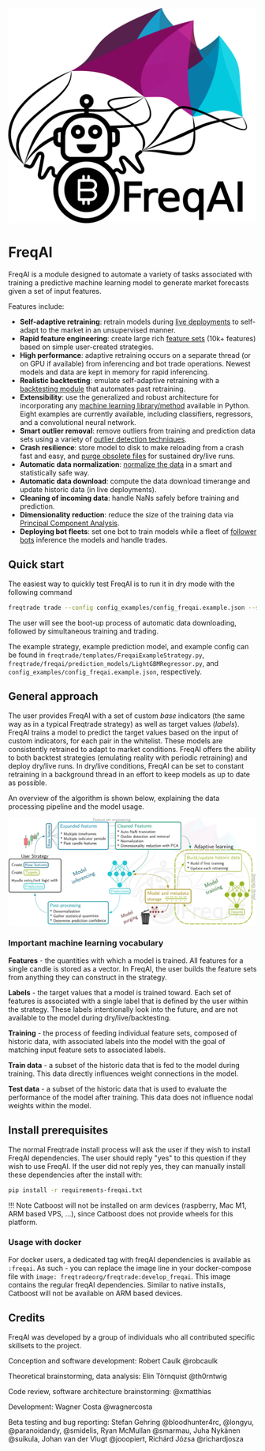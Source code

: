 ![freqai-logo](assets/freqai_doc_logo.svg)

# FreqAI

FreqAI is a module designed to automate a variety of tasks associated with training a predictive machine learning model to generate market forecasts given a set of input features.

Features include:

* **Self-adaptive retraining**: retrain models during [live deployments](freqai-running.md#running-the-model-live) to self-adapt to the market in an unsupervised manner.
* **Rapid feature engineering**: create large rich [feature sets](freqai-feature-engineering.md#feature-engineering) (10k+ features) based on simple user-created strategies.
* **High performance**: adaptive retraining occurs on a separate thread (or on GPU if available) from inferencing and bot trade operations. Newest models and data are kept in memory for rapid inferencing.
* **Realistic backtesting**: emulate self-adaptive retraining with a [backtesting module](freqai-running.md#backtesting) that automates past retraining.
* **Extensibility**: use the generalized and robust architecture for incorporating any [machine learning library/method](freqai-configuration.md#building-a-custom-prediction-model) available in Python. Eight examples are currently available, including classifiers, regressors, and a convolutional neural network.
* **Smart outlier removal**: remove outliers from training and prediction data sets using a variety of [outlier detection techniques](freqai-feature-engineering.md#outlier-removal).
* **Crash resilience**: store model to disk to make reloading from a crash fast and easy, and [purge obsolete files](freqai-data-handling.md#purging-old-model-data) for sustained dry/live runs.
* **Automatic data normalization**: [normalize the data](freqai-feature-engineering.md#feature-normalization) in a smart and statistically safe way.
* **Automatic data download**: compute the data download timerange and update historic data (in live deployments).
* **Cleaning of incoming data**: handle NaNs safely before training and prediction.
* **Dimensionality reduction**: reduce the size of the training data via [Principal Component Analysis](freqai-feature-engineering.md#reducing-data-dimensionality-with-principal-component-analysis).
* **Deploying bot fleets**: set one bot to train models while a fleet of [follower bots](freqai-running.md#setting-up-a-follower) inference the models and handle trades.

## Quick start

The easiest way to quickly test FreqAI is to run it in dry mode with the following command

```bash
freqtrade trade --config config_examples/config_freqai.example.json --strategy FreqaiExampleStrategy --freqaimodel LightGBMRegressor --strategy-path freqtrade/templates
```

The user will see the boot-up process of automatic data downloading, followed by simultaneous training and trading.

The example strategy, example prediction model, and example config can be found in
`freqtrade/templates/FreqaiExampleStrategy.py`, `freqtrade/freqai/prediction_models/LightGBMRegressor.py`, and
`config_examples/config_freqai.example.json`, respectively.

## General approach

The user provides FreqAI with a set of custom *base* indicators (the same way as in a typical Freqtrade strategy) as well as target values (*labels*). FreqAI trains a model to predict the target values based on the input of custom indicators, for each pair in the whitelist. These models are consistently retrained to adapt to market conditions. FreqAI offers the ability to both backtest strategies (emulating reality with periodic retraining) and deploy dry/live runs. In dry/live conditions, FreqAI can be set to constant retraining in a background thread in an effort to keep models as up to date as possible.

An overview of the algorithm is shown below, explaining the data processing pipeline and the model usage.

![freqai-algo](assets/freqai_algo.jpg)

### Important machine learning vocabulary

**Features** - the quantities with which a model is trained. All features for a single candle is stored as a vector. In FreqAI, the user builds the feature sets from anything they can construct in the strategy.

**Labels** - the target values that a model is trained toward. Each set of features is associated with a single label that is defined by the user within the strategy. These labels intentionally look into the future, and are not available to the model during dry/live/backtesting.

**Training** - the process of feeding individual feature sets, composed of historic data, with associated labels into the model with the goal of matching input feature sets to associated labels.

**Train data** - a subset of the historic data that is fed to the model during training. This data directly influences weight connections in the model.

**Test data** - a subset of the historic data that is used to evaluate the performance of the model after training. This data does not influence nodal weights within the model.

## Install prerequisites

The normal Freqtrade install process will ask the user if they wish to install FreqAI dependencies. The user should reply "yes" to this question if they wish to use FreqAI. If the user did not reply yes, they can manually install these dependencies after the install with:

``` bash
pip install -r requirements-freqai.txt
```

!!! Note
    Catboost will not be installed on arm devices (raspberry, Mac M1, ARM based VPS, ...), since Catboost does not provide wheels for this platform.

### Usage with docker

For docker users, a dedicated tag with freqAI dependencies is available as `:freqai`. As such - you can replace the image line in your docker-compose file with `image: freqtradeorg/freqtrade:develop_freqai`. This image contains the regular freqAI dependencies. Similar to native installs, Catboost will not be available on ARM based devices.

## Credits

FreqAI was developed by a group of individuals who all contributed specific skillsets to the project.

Conception and software development:
Robert Caulk @robcaulk

Theoretical brainstorming, data analysis:
Elin Törnquist @th0rntwig

Code review, software architecture brainstorming:
@xmatthias

Development:
Wagner Costa @wagnercosta

Beta testing and bug reporting:
Stefan Gehring @bloodhunter4rc, @longyu, @paranoidandy, @smidelis, Ryan McMullan @smarmau,
Juha Nykänen @suikula, Johan van der Vlugt @jooopiert, Richárd Józsa @richardjosza
